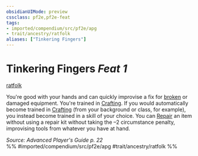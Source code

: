 ```yaml
---
obsidianUIMode: preview
cssclass: pf2e,pf2e-feat
tags:
- imported/compendium/src/pf2e/apg
- trait/ancestry/ratfolk
aliases: ["Tinkering Fingers"]
---
```

# Tinkering Fingers  *Feat 1*  
[ratfolk](ratfolk-b1.md)  


You're good with your hands and can quickly improvise a fix for [broken](conditions.md#Broken) or damaged equipment. You're trained in [Crafting](../skills.md#Crafting). If you would automatically become trained in [Crafting](../skills.md#Crafting) (from your background or class, for example), you instead become trained in a skill of your choice. You can [Repair](repair.md) an item without using a repair kit without taking the –2 circumstance penalty, improvising tools from whatever you have at hand.

*Source: Advanced Player's Guide p. 22*  
%% #imported/compendium/src/pf2e/apg #trait/ancestry/ratfolk %%